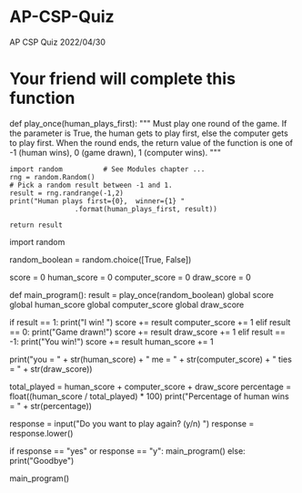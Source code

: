 # AP-CSP-Quiz
AP CSP Quiz 2022/04/30
# Your friend will complete this function
def play_once(human_plays_first):
    """
    Must play one round of the game. If the parameter
    is True, the human gets to play first, else the
    computer gets to play first.  When the round ends,
    the return value of the function is one of
    -1 (human wins),  0 (game drawn),   1 (computer wins).
    """
  
    import random          # See Modules chapter ...
    rng = random.Random()
    # Pick a random result between -1 and 1.
    result = rng.randrange(-1,2)
    print("Human plays first={0},  winner={1} "
                    .format(human_plays_first, result))

    return result  

import random

random_boolean = random.choice([True, False])

score = 0
human_score = 0
computer_score = 0
draw_score = 0

def main_program():
  result = play_once(random_boolean)
  global score
  global human_score
  global computer_score
  global draw_score
  
  if result == 1:
    print("I win! ")
    score += result
    computer_score += 1
  elif result == 0:
    print("Game drawn!")
    score += result
    draw_score += 1
  elif result == -1:
    print("You win!")
    score += result
    human_score += 1
  
  print("you = " + str(human_score) + " me = " + str(computer_score) + " ties = " + str(draw_score))

  total_played = human_score + computer_score + draw_score
  percentage = float((human_score / total_played) * 100)
  print("Percentage of human wins = " + str(percentage))
  
  
  response = input("Do you want to play again? (y/n) ")
  response = response.lower()

  if response == "yes" or response == "y":
    main_program()
  else:
    print("Goodbye")

main_program()
